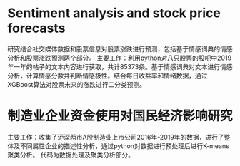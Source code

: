 # Sentiment analysis and stock price forecasts
研究结合社交媒体数据和股票信息对股票涨跌进行预测，包括基于情感词典的情感分析和股票涨跌预测两个部分。
主要工作：利用python对八只股票的股吧中2019年一年的帖子的文本内容进行获取，共计85373条。基于情感词典对文本进行情感分析，计算情感分数并判断情感极性。结合每日收益率和情绪数据，通过XGBoost算法对股票未来的涨跌进行二分类预测。

# 制造业企业资金使用对国民经济影响研究
主要工作：收集了沪深两市A股制造业上市公司2016年-2019年的数据，进行了整体及不同属性企业的描述性分析，通过python对数据进行预处理后进行K-means聚类分析。
代码为数据处理及聚类分析部分。
